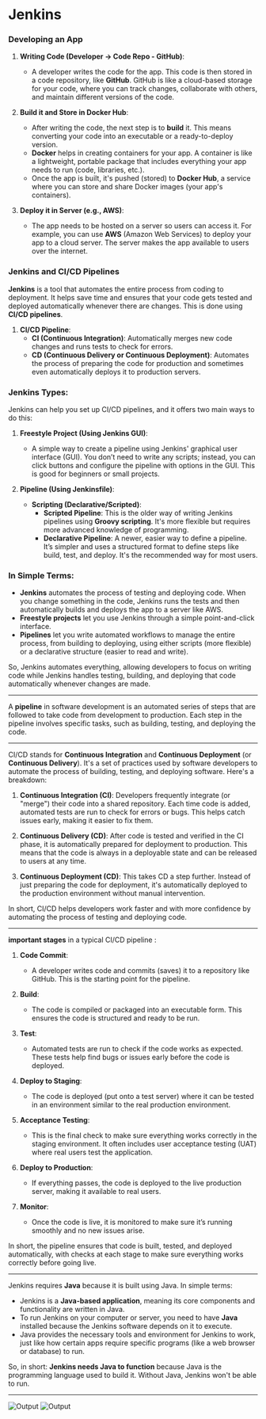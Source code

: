 # Jenkins

### Developing an App
1. **Writing Code (Developer → Code Repo - GitHub)**: 
   - A developer writes the code for the app. This code is then stored in a code repository, like **GitHub**. GitHub is like a cloud-based storage for your code, where you can track changes, collaborate with others, and maintain different versions of the code.

2. **Build it and Store in Docker Hub**:
   - After writing the code, the next step is to **build** it. This means converting your code into an executable or a ready-to-deploy version.
   - **Docker** helps in creating containers for your app. A container is like a lightweight, portable package that includes everything your app needs to run (code, libraries, etc.).
   - Once the app is built, it's pushed (stored) to **Docker Hub**, a service where you can store and share Docker images (your app's containers).

3. **Deploy it in Server (e.g., AWS)**:
   - The app needs to be hosted on a server so users can access it. For example, you can use **AWS** (Amazon Web Services) to deploy your app to a cloud server. The server makes the app available to users over the internet.

### Jenkins and CI/CD Pipelines
**Jenkins** is a tool that automates the entire process from coding to deployment. It helps save time and ensures that your code gets tested and deployed automatically whenever there are changes. This is done using **CI/CD pipelines**.

1. **CI/CD Pipeline**:
   - **CI (Continuous Integration)**: Automatically merges new code changes and runs tests to check for errors.
   - **CD (Continuous Delivery or Continuous Deployment)**: Automates the process of preparing the code for production and sometimes even automatically deploys it to production servers.

### Jenkins Types:
Jenkins can help you set up CI/CD pipelines, and it offers two main ways to do this:

1. **Freestyle Project (Using Jenkins GUI)**:
   - A simple way to create a pipeline using Jenkins' graphical user interface (GUI). You don’t need to write any scripts; instead, you can click buttons and configure the pipeline with options in the GUI. This is good for beginners or small projects.

2. **Pipeline (Using Jenkinsfile)**:
   - **Scripting (Declarative/Scripted)**: 
     - **Scripted Pipeline**: This is the older way of writing Jenkins pipelines using **Groovy scripting**. It's more flexible but requires more advanced knowledge of programming.
     - **Declarative Pipeline**: A newer, easier way to define a pipeline. It’s simpler and uses a structured format to define steps like build, test, and deploy. It's the recommended way for most users.

### In Simple Terms:
- **Jenkins** automates the process of testing and deploying code. When you change something in the code, Jenkins runs the tests and then automatically builds and deploys the app to a server like AWS.
- **Freestyle projects** let you use Jenkins through a simple point-and-click interface.
- **Pipelines** let you write automated workflows to manage the entire process, from building to deploying, using either scripts (more flexible) or a declarative structure (easier to read and write).

So, Jenkins automates everything, allowing developers to focus on writing code while Jenkins handles testing, building, and deploying that code automatically whenever changes are made.

---

A **pipeline** in software development is an automated series of steps that are followed to take code from development to production. Each step in the pipeline involves specific tasks, such as building, testing, and deploying the code.

---

CI/CD stands for **Continuous Integration** and **Continuous Deployment** (or **Continuous Delivery**). It's a set of practices used by software developers to automate the process of building, testing, and deploying software. Here's a breakdown:

1. **Continuous Integration (CI)**: Developers frequently integrate (or "merge") their code into a shared repository. Each time code is added, automated tests are run to check for errors or bugs. This helps catch issues early, making it easier to fix them.

2. **Continuous Delivery (CD)**: After code is tested and verified in the CI phase, it is automatically prepared for deployment to production. This means that the code is always in a deployable state and can be released to users at any time.

3. **Continuous Deployment (CD)**: This takes CD a step further. Instead of just preparing the code for deployment, it's automatically deployed to the production environment without manual intervention.

In short, CI/CD helps developers work faster and with more confidence by automating the process of testing and deploying code.

---

**important stages** in a typical CI/CD pipeline :

1. **Code Commit**: 
   - A developer writes code and commits (saves) it to a repository like GitHub. This is the starting point for the pipeline.

2. **Build**: 
   - The code is compiled or packaged into an executable form. This ensures the code is structured and ready to be run.

3. **Test**: 
   - Automated tests are run to check if the code works as expected. These tests help find bugs or issues early before the code is deployed.

4. **Deploy to Staging**:
   - The code is deployed (put onto a test server) where it can be tested in an environment similar to the real production environment.

5. **Acceptance Testing**: 
   - This is the final check to make sure everything works correctly in the staging environment. It often includes user acceptance testing (UAT) where real users test the application.

6. **Deploy to Production**:
   - If everything passes, the code is deployed to the live production server, making it available to real users.

7. **Monitor**:
   - Once the code is live, it is monitored to make sure it’s running smoothly and no new issues arise.

In short, the pipeline ensures that code is built, tested, and deployed automatically, with checks at each stage to make sure everything works correctly before going live.

---

Jenkins requires **Java** because it is built using Java. In simple terms:

- Jenkins is a **Java-based application**, meaning its core components and functionality are written in Java.
- To run Jenkins on your computer or server, you need to have **Java** installed because the Jenkins software depends on it to execute.
- Java provides the necessary tools and environment for Jenkins to work, just like how certain apps require specific programs (like a web browser or database) to run.

So, in short: **Jenkins needs Java to function** because Java is the programming language used to build it. Without Java, Jenkins won't be able to run.

---

![Output](https://i.imgur.com/KU5U3Eu.png)
![Output](https://i.imgur.com/bbSFAzS.png)
